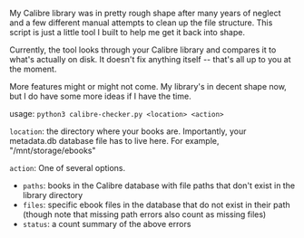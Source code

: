 My Calibre library was in pretty rough shape after many years of neglect and a few different manual attempts to clean up the file structure. This script is just a little tool I built to help me get it back into shape.

Currently, the tool looks through your Calibre library and compares it to what's actually on disk. It doesn't fix anything itself -- that's all up to you at the moment.

More features might or might not come. My library's in decent shape now, but I do have some more ideas if I have the time.

usage: ``python3 calibre-checker.py <location> <action>``

``location``: the directory where your books are. Importantly, your metadata.db database file has to live here. For example, "/mnt/storage/ebooks"

``action``: One of several options.
 - ``paths``: books in the Calibre database with file paths that don't exist in the library directory
 - ``files``: specific ebook files in the database that do not exist in their path (though note that missing path errors also count as missing files)
 - ``status``: a count summary of the above errors
